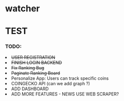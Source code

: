 # watcher
# TEST


<div>
<h3>TODO:</h3>
<li><s>USER REGISTRATION</s></li>
<li><s>FINISH LOGIN BACKEND</s></li>
<li><s>Fix Ranking Bug</s></li>
<li><s>Paginate Ranking Board</s></li>
<li>Personalize App: Users can track specific coins</li>
<li>COINGECKO API (can we add graph ?)</li>
<li>ADD DASHBOARD</li>
<li>ADD MORE FEATURES - NEWS USE WEB SCRAPER?</li>
</div>
